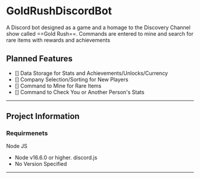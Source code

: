 # GoldRushDiscordBot
A Discord bot designed as a game and a homage to the Discovery Channel show called ==Gold Rush==. Commands are entered to mine and search for rare items with rewards and achievements

## Planned Features
- [] Data Storage for Stats and Achievements/Unlocks/Currency
- [] Company Selection/Sorting for New Players
- [] Command to Mine for Rare Items
- [] Command to Check You or Another Person's Stats

---

## Project Information
### Requirmenets
Node JS
- Node v16.6.0 or higher.
discord.js
- No Version Specified

---
